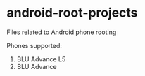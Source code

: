 # android-root-projects
Files related to Android phone rooting

Phones supported:
1. BLU Advance L5
2. BLU Advance
